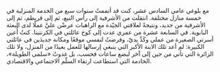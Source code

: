 مع بلوغي عامي السادس عشر، كنت قد أتممتُ سنوات سبع من الخدمة المنزلية في خمسة منازل مختلفة. انتقلت من الأشرفية إلى رأس النبع، ثم إلى قريطم، ثم إلى الأشرفية من جديد، ونتيجةً لعلاقتي الجيّدة مع الراهبات عرضْن عليَّ عملًا لدى البعثة البابوية. في السابعة عشرة من عمري عدت إلى كوخ عائلتي في الكرنتينا. كنتُ أُعين أسرتي الصغيرة من عملي وكَدِّ يديّ، وفرضتُ لنفسي موقعًا ومكانة جديدَين في عائلتي الكبيرة: لم أعد تلك الابنة الأكبر التي ينبغي إرسالها للعمل بعيدًا من المنزل، ولا تلك الزائرة التي تأتي من حين إلى آخر لبضع ساعات فحسب، بل غدوتُ «سلمى الطويلة»، الخادمة التي استطاعت ارتقاء السلّم الاجتماعي والاقتصادي.
